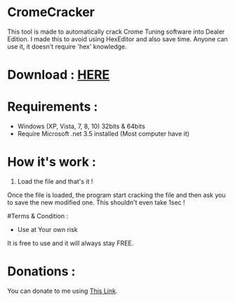 # CromeCracker
This tool is made to automatically crack Crome Tuning software into Dealer Edition. I made this to avoid using HexEditor and also save time. Anyone can use it, it doesn't require 'hex' knowledge.

# Download : [HERE][]

# Requirements :

- Windows (XP, Vista, 7, 8, 10) 32bits & 64bits
- Require Microsoft .net 3.5 installed (Most computer have it)

# How it's work :

1. Load the file and that's it !

Once the file is loaded, the program start cracking the file and then ask you to save the new modified one. This shouldn't even take 1sec !

#Terms & Condition :

- Use at Your own risk

It is free to use and it will always stay FREE.

# Donations :

You can donate to me using [This Link][].

[This Link]: <https://www.paypal.me/bouletmarc>
[HERE]: <https://github.com/bouletmarc/CromeCracker/archive/master.zip>
